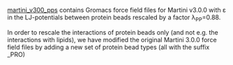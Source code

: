 [martini_v300_pps](https://github.com/KULL-Centre/_2023_Thomasen_Martini/tree/main/force_field/martini_v300_pps) contains Gromacs force field files for Martini v3.0.0 with ε in the LJ-potentials between protein beads rescaled by a factor λ<sub>PP</sub>=0.88.

In order to rescale the interactions of protein beads only (and not e.g. the interactions with lipids), we have modified the original Martini 3.0.0 force field files by adding a new set of protein bead types (all with the suffix _PRO)
